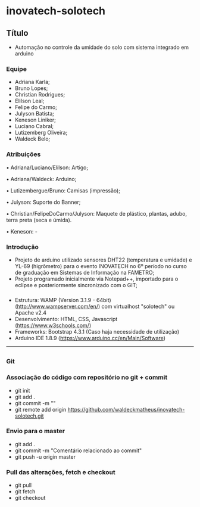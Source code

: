 # inovatech-solotech

## Título
- Automação no controle da umidade do solo com sistema integrado em arduino

### Equipe
- Adriana Karla;
- Bruno Lopes;
- Christian Rodrigues;
- Elilson Leal;
- Felipe do Carmo;
- Julyson Batista;
- Keneson Liniker;
- Luciano Cabral;
- Lutizemberg Oliveira;
- Waldeck Belo;

### Atribuições
• Adriana/Luciano/Elilson: Artigo;

• Adriana/Waldeck: Arduino;

• Lutizembergue/Bruno: Camisas (impressão);

• Julyson: Suporte do Banner;

• Christian/FelipeDoCarmo/Julyson: Maquete de plástico, plantas, adubo, terra preta (seca e úmida).

• Keneson: -

### Introdução
- Projeto de arduino utilizado sensores DHT22 (temperatura e umidade) e YL-69 (higrômetro) para o evento INOVATECH no 6º período no curso de graduação em Sistemas de Informação na FAMETRO;
- Projeto programado inicialmente via Notepad++, importado para o eclipse e posteriormente sincronizado com o GIT;
###
- Estrutura: WAMP (Version 3.1.9 - 64bit) (http://www.wampserver.com/en/) com virtualhost "solotech" ou Apache v2.4
- Desenvolvimento: HTML, CSS, Javascript (https://www.w3schools.com/)
- Frameworks: Bootstrap 4.3.1 (Caso haja necessidade de utilização)
- Arduino IDE 1.8.9 (https://www.arduino.cc/en/Main/Software)
___________________________________________________________
##
### Git

### Associação do código com repositório no git + commit
- git init
- git add .
- git commit -m ""
- git remote add origin https://github.com/waldeckmatheus/inovatech-solotech.git

### Envio para o master
- git add .
- git commit -m "Comentário relacionado ao commit"
- git push -u origin master

### Pull das alterações, fetch e checkout
- git pull
- git fetch
- git checkout

